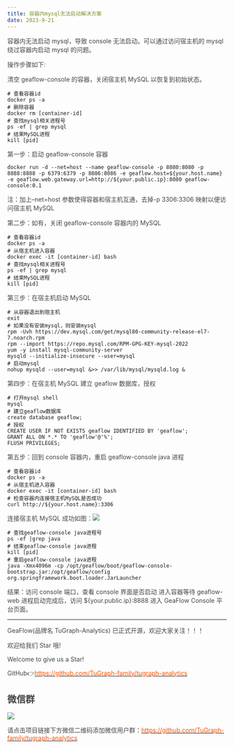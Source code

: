 ```yaml
---
title: 容器内mysql无法启动解决方案
date: 2023-9-21
---
```


<font style="color:rgb(69, 69, 69);">容器内无法启动 mysql，导致 console 无法启动。可以通过访问宿主机的 mysql 绕过容器内启动 mysql 的问题。</font>

<font style="color:rgb(69, 69, 69);">操作步骤如下:</font>

<font style="color:rgb(69, 69, 69);">清空 geaflow-console 的容器，关闭宿主机 MySQL 以恢复到初始状态。</font>

<!-- truncate -->

```plain
# 查看容器id
docker ps -a
# 删除容器
docker rm [container-id]
# 查找mysql相关进程号
ps -ef | grep mysql
# 结束MySQL进程
kill [pid]
```

<font style="color:rgb(69, 69, 69);">第一步：启动 geaflow-console 容器</font>

```plain
docker run -d --net=host --name geaflow-console -p 8080:8080 -p 8888:8888 -p 6379:6379 -p 8086:8086 -e geaflow.host=${your.host.name} -e geaflow.web.gateway.url=http://${your.public.ip}:8080 geaflow-console:0.1
```

<font style="color:rgb(69, 69, 69);">注：加上–net=host 参数使得容器和宿主机互通，去掉-p 3306:3306 映射以便访问宿主机 MySQL</font>

<font style="color:rgb(69, 69, 69);">第二步：如有，关闭 geaflow-console 容器内的 MySQL</font>

```plain
# 查看容器id
docker ps -a
# 从宿主机进入容器
docker exec -it [container-id] bash
# 查找mysql相关进程号
ps -ef | grep mysql
# 结束MySQL进程
kill [pid]
```

<font style="color:rgb(69, 69, 69);">第三步：在宿主机启动 MySQL</font>

```plain
# 从容器退出到宿主机
exit
# 如果没有安装mysql，则安装mysql
rpm -Uvh https://dev.mysql.com/get/mysql80-community-release-el7-7.noarch.rpm
rpm --import https://repo.mysql.com/RPM-GPG-KEY-mysql-2022
yum -y install mysql-community-server
mysqld --initialize-insecure --user=mysql
# 启动mysql
nohup mysqld --user=mysql &>> /var/lib/mysql/mysqld.log &
```

<font style="color:rgb(69, 69, 69);">第四步：在宿主机 MySQL 建立 geaflow 数据库，授权</font>

```plain
# 打开mysql shell
mysql
# 建立geaflow数据库
create database geaflow;
# 授权
CREATE USER IF NOT EXISTS geaflow IDENTIFIED BY 'geaflow';
GRANT ALL ON *.* TO 'geaflow'@'%';
FLUSH PRIVILEGES;
```

<font style="color:rgb(69, 69, 69);">第五步：回到 console 容器内，重启 geaflow-console java 进程</font>

```plain
# 查看容器id
docker ps -a
# 从宿主机进入容器
docker exec -it [container-id] bash
# 检查容器内连接宿主机MySQL是否成功
curl http://${your.host.name}:3306
```

<font style="color:rgb(69, 69, 69);">连接宿主机 MySQL 成功如图：</font>![](https://intranetproxy.alipay.com/skylark/lark/0/2025/png/96961/1755590931230-a8c6d558-cae0-4a8d-8fe8-079e4826468a.png)

```plain
# 查找geaflow-console java进程号
ps -ef |grep java
# 结束geaflow-console java进程
kill [pid]
# 重启geaflow-console java进程
java -Xmx4096m -cp /opt/geaflow/boot/geaflow-console-bootstrap.jar:/opt/geaflow/config org.springframework.boot.loader.JarLauncher
```

<font style="color:rgb(69, 69, 69);">结果：访问 console 端口，查看 console 界面是否启动 进入容器等待 geaflow-web 进程启动完成后，访问 ${your.public.ip}:8888 进入 GeaFlow Console 平台页面。</font>

---

<font style="color:rgb(69, 69, 69);">GeaFlow(品牌名 TuGraph-Analytics) 已正式开源，欢迎大家关注！！！</font>

<font style="color:rgb(69, 69, 69);">欢迎给我们 Star 哦!</font>

<font style="color:rgb(69, 69, 69);">Welcome to give us a Star!</font>

<font style="color:rgb(69, 69, 69);">GitHub</font><font style="color:rgb(69, 69, 69);">👉</font>[<font style="color:rgb(255, 81, 0);">https://github.com/TuGraph-family/tugraph-analytics</font>](https://github.com/TuGraph-family/tugraph-analytics)

## <font style="color:rgb(69, 69, 69);">微信群</font>

![](https://intranetproxy.alipay.com/skylark/lark/0/2025/png/96961/1755590930068-dd98bfe8-1ac0-4c0c-ab21-742389a69b83.png)

<font style="color:rgb(69, 69, 69);">请点击项目链接下方微信二维码添加微信用户群：</font>[<font style="color:rgb(255, 81, 0);">https://github.com/TuGraph-family/tugraph-analytics</font>](https://github.com/TuGraph-family/tugraph-analytics)
